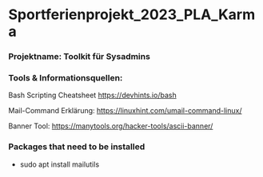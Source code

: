 # Sportferienprojekt_2023_PLA_Karma

### Projektname: Toolkit für Sysadmins

### Tools & Informationsquellen:

Bash Scripting Cheatsheet
https://devhints.io/bash

Mail-Command Erklärung:
https://linuxhint.com/umail-command-linux/

Banner Tool:
https://manytools.org/hacker-tools/ascii-banner/

### Packages that need to be installed

- sudo apt install mailutils
